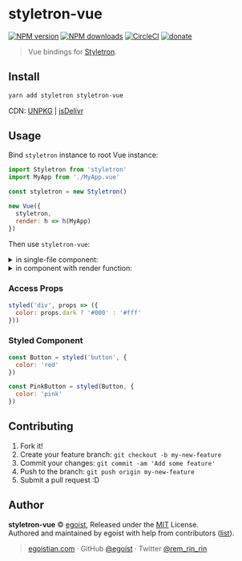 # styletron-vue

[![NPM version](https://img.shields.io/npm/v/styletron-vue.svg?style=flat)](https://npmjs.com/package/styletron-vue) [![NPM downloads](https://img.shields.io/npm/dm/styletron-vue.svg?style=flat)](https://npmjs.com/package/styletron-vue) [![CircleCI](https://circleci.com/gh/egoist/styletron-vue/tree/master.svg?style=shield)](https://circleci.com/gh/egoist/styletron-vue/tree/master)  [![donate](https://img.shields.io/badge/$-donate-ff69b4.svg?maxAge=2592000&style=flat)](https://github.com/egoist/donate)

> Vue bindings for [Styletron](https://github.com/rtsao/styletron).

## Install

```bash
yarn add styletron styletron-vue
```

CDN: [UNPKG](https://unpkg.com/styletron-vue/dist/) | [jsDelivr](https://cdn.jsdelivr.net/npm/styletron-vue/dist/)

## Usage

Bind `styletron` instance to root Vue instance:

```js
import Styletron from 'styletron'
import MyApp from './MyApp.vue'

const styletron = new Styletron()

new Vue({
  styletron,
  render: h => h(MyApp)
})
```

Then use `styletron-vue`:

<details><summary>in single-file component:</summary><br>

```vue
<template>
  <div>
    <styled-button>I am pink</styled-button>
  </div>
</template>

<script>
import { styled } from 'styletron-vue'

const StyledButton = styled('div', {
  color: 'pink'
})

export default {
  components: {
    StyledButton
  }
}
</script>
```
</details>

<details><summary>in component with render function:</summary><br>

```js
import { styled } from 'styletron-vue'

const StyledButton = styled('div', {
  color: 'pink'
})

export default {
  render() {
    return <StyledButton>I am pink</StyledButton>
  }
}
```
</details>

### Access Props

```js
styled('div', props => ({
  color: props.dark ? '#000' : '#fff'
}))
```

### Styled Component

```js
const Button = styled('button', {
  color: 'red'
})

const PinkButton = styled(Button, {
  color: 'pink'
})
```

## Contributing

1. Fork it!
2. Create your feature branch: `git checkout -b my-new-feature`
3. Commit your changes: `git commit -am 'Add some feature'`
4. Push to the branch: `git push origin my-new-feature`
5. Submit a pull request :D


## Author

**styletron-vue** © [egoist](https://github.com/egoist), Released under the [MIT](./LICENSE) License.<br>
Authored and maintained by egoist with help from contributors ([list](https://github.com/egoist/styletron-vue/contributors)).

> [egoistian.com](https://egoistian.com) · GitHub [@egoist](https://github.com/egoist) · Twitter [@rem_rin_rin](https://twitter.com/rem_rin_rin)
